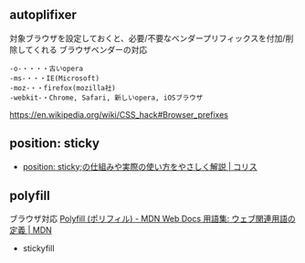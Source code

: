 
## autoplifixer
対象ブラウザを設定しておくと、必要/不要なベンダープリフィックスを付加/削除してくれる
ブラウザベンダーの対応
```
-o-・・・・古いopera
-ms-・・・IE(Microsoft)
-moz-・・firefox(mozilla社)
-webkit-・Chrome, Safari, 新しいopera, iOSブラウザ
```
https://en.wikipedia.org/wiki/CSS_hack#Browser_prefixes


## position: sticky
- [position: sticky;の仕組みや実際の使い方をやさしく解説 | コリス](https://coliss.com/articles/build-websites/operation/css/css-position-sticky-how-it-really-works.html)


## polyfill
ブラウザ対応
[Polyfill (ポリフィル) - MDN Web Docs 用語集: ウェブ関連用語の定義 | MDN](https://developer.mozilla.org/ja/docs/Glossary/Polyfill)

- stickyfill